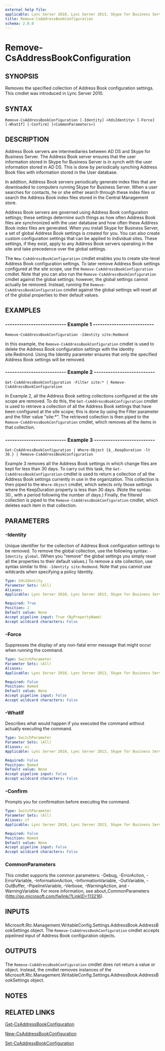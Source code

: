 ```yaml
---
external help file: 
applicable: Lync Server 2010, Lync Server 2013, Skype for Business Server 2015
title: Remove-CsAddressBookConfiguration
schema: 2.0.0
---
```


# Remove-CsAddressBookConfiguration

## SYNOPSIS
Removes the specified collection of Address Book configuration settings.
This cmdlet was introduced in Lync Server 2010.


## SYNTAX

```
Remove-CsAddressBookConfiguration [-Identity] <XdsIdentity> [-Force] [-WhatIf] [-Confirm] [<CommonParameters>]
```

## DESCRIPTION
Address Book servers are intermediaries between AD DS and Skype for Business Server.
The Address Book server ensures that the user information stored in Skype for Business Server is in synch with the user information stored in AD DS.
This is done by periodically synching Address Book files with information stored in the User database.

In addition, Address Book servers periodically generate index files that are downloaded to computers running Skype for Business Server.
When a user searches for contacts, he or she either search through these index files or search the Address Book index files stored in the Central Management store.

Address Book servers are governed using Address Book configuration settings; these settings determine such things as how often Address Book files are synchronized with the user database and how often these Address Book index files are generated.
When you install Skype for Business Server, a set of global Address Book settings is created for you.
You can also create custom configuration settings that can be applied to individual sites.
These settings, if they exist, apply to any Address Book servers operating in the site and take precedence over the global settings.

The `New-CsAddressBookConfiguration` cmdlet enables you to create site-level Address Book configuration settings.
To later remove Address Book settings configured at the site scope, use the `Remove-CsAddressBookConfiguration` cmdlet.
Note that you can also run the `Remove-CsAddressBookConfiguration` cmdlet against the global settings; however, the global settings cannot actually be removed.
Instead, running the `Remove-CsAddressBookConfiguration` cmdlet against the global settings will reset all of the global properties to their default values.


## EXAMPLES

### -------------------------- Example 1 --------------------------
```
Remove-CsAddressBookConfiguration -Identity site:Redmond
```

In this example, the `Remove-CsAddressBookConfiguration` cmdlet is used to delete the Address Book configuration settings with the identity site:Redmond.
Using the Identity parameter ensures that only the specified Address Book settings will be removed.


### -------------------------- Example 2 --------------------------
```
Get-CsAddressBookConfiguration -Filter site:* | Remove-CsAddressBookConfiguration
```

In Example 2, all the Address Book setting collections configured at the site scope are removed.
To do this, the `Get-CsAddressBookConfiguration` cmdlet is used to retrieve a collection of all the Address Book settings that have been configured at the site scope; this is done by using the Filter parameter and the filter value "site:*".
The retrieved collection is then piped to the `Remove-CsAddressBookConfiguration` cmdlet, which removes all the items in that collection.


### -------------------------- Example 3 --------------------------
```
Get-CsAddressBookConfiguration | Where-Object {$_.KeepDuration -lt 30.} | Remove-CsAddressBookConfiguration
```

Example 3 removes all the Address Book settings in which change files are kept for less than 30 days.
To carry out this task, the `Get-CsAddressBookConfiguration` cmdlet is used to return a collection of all the Address Book settings currently in use in the organization.
This collection is then piped to the `Where-Object` cmdlet, which selects only those settings where the KeepDuration property is less than 30 days.
(Note the syntax: 30., with a period following the number of days.) Finally, the filtered collection is piped to the `Remove-CsAddressBookConfiguration` cmdlet, which deletes each item in that collection.


## PARAMETERS

### -Identity
Unique identifier for the collection of Address Book configuration settings to be removed.
To remove the global collection, use the following syntax: `-Identity global`.
(When you "remove" the global settings you simply reset all the properties to their default values.) To remove a site collection, use syntax similar to this: `-Identity site:Redmond`.
Note that you cannot use wildcards when specifying a policy Identity.

```yaml
Type: XdsIdentity
Parameter Sets: (All)
Aliases: 
Applicable: Lync Server 2010, Lync Server 2013, Skype for Business Server 2015

Required: True
Position: 2
Default value: None
Accept pipeline input: True (ByPropertyName)
Accept wildcard characters: False
```

### -Force
Suppresses the display of any non-fatal error message that might occur when running the command.

```yaml
Type: SwitchParameter
Parameter Sets: (All)
Aliases: 
Applicable: Lync Server 2010, Lync Server 2013, Skype for Business Server 2015

Required: False
Position: Named
Default value: None
Accept pipeline input: False
Accept wildcard characters: False
```

### -WhatIf
Describes what would happen if you executed the command without actually executing the command.

```yaml
Type: SwitchParameter
Parameter Sets: (All)
Aliases: wi
Applicable: Lync Server 2010, Lync Server 2013, Skype for Business Server 2015

Required: False
Position: Named
Default value: None
Accept pipeline input: False
Accept wildcard characters: False
```

### -Confirm
Prompts you for confirmation before executing the command.

```yaml
Type: SwitchParameter
Parameter Sets: (All)
Aliases: cf
Applicable: Lync Server 2010, Lync Server 2013, Skype for Business Server 2015

Required: False
Position: Named
Default value: None
Accept pipeline input: False
Accept wildcard characters: False
```

### CommonParameters
This cmdlet supports the common parameters: -Debug, -ErrorAction, -ErrorVariable, -InformationAction, -InformationVariable, -OutVariable, -OutBuffer, -PipelineVariable, -Verbose, -WarningAction, and -WarningVariable. For more information, see about_CommonParameters (http://go.microsoft.com/fwlink/?LinkID=113216).

## INPUTS

###  
Microsoft.Rtc.Management.WritableConfig.Settings.AddressBook.AddressBookSettings object.
The `Remove-CsAddressBookConfiguration` cmdlet accepts pipelined input of Address Book configuration objects.

## OUTPUTS

###  
The `Remove-CsAddressBookConfiguration` cmdlet does not return a value or object.
Instead, the cmdlet removes instances of the Microsoft.Rtc.Management.WritableConfig.Settings.AddressBook.AddressBookSettings object.

## NOTES

## RELATED LINKS

[Get-CsAddressBookConfiguration](Get-CsAddressBookConfiguration.md)

[New-CsAddressBookConfiguration](New-CsAddressBookConfiguration.md)

[Set-CsAddressBookConfiguration](Set-CsAddressBookConfiguration.md)
